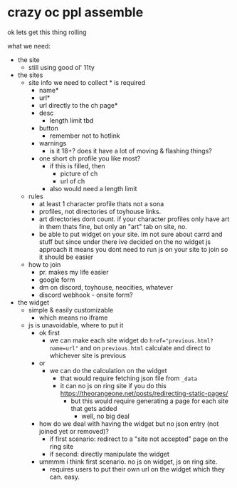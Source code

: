 # crazy oc ppl assemble

ok lets get this thing rolling

what we need:

- the site
  - still using good ol' 11ty
- the sites
  - site info we need to collect * is required
    - name*
    - url*
    - url directly to the ch page*
    - desc
      - length limit tbd
    - button
      - remember not to hotlink
    - warnings
      - is it 18+? does it have a lot of moving & flashing things?
    - one short ch profile you like most?
      - if this is filled, then
        - picture of ch
        - url of ch
      - also would need a length limit
  - rules
    - at least 1 character profile thats not a sona
    - profiles, not directories of toyhouse links.
    - art directories dont count. if your character profiles only have art in them thats fine, but only an "art" tab on site, no.
    - be able to put widget on your site. im not sure about carrd and stuff but since under there ive decided on the no widget js approach it means you dont need to run js on your site to join so it should be easier
  - how to join
    - pr. makes my life easier
    - google form
    - dm on discord, toyhouse, neocities, whatever
    - discord webhook - onsite form?
- the widget
  - simple & easily customizable
    - which means no iframe
  - js is unavoidable, where to put it
    - ok first
      - we can make each site widget do `href="previous.html?name=url"` and on `previous.html` calculate and direct to whichever site is previous
    - or
      - we can do the calculation on the widget
        - that would require fetching json file from `_data`
        - it can no js on ring site if you do this <https://theorangeone.net/posts/redirecting-static-pages/>
          - but this would require generating a page for each site that gets added
            - well, no big deal
    - how do we deal with having the widget but no json entry (not joined yet or removed)?
      - if first scenario: redirect to a "site not accepted" page on the ring site
      - if second: directly manipulate the widget
    - ummmm i think first scenario. no js on widget, js on ring site.
      - requires users to put their own url on the widget which they can. easy.
